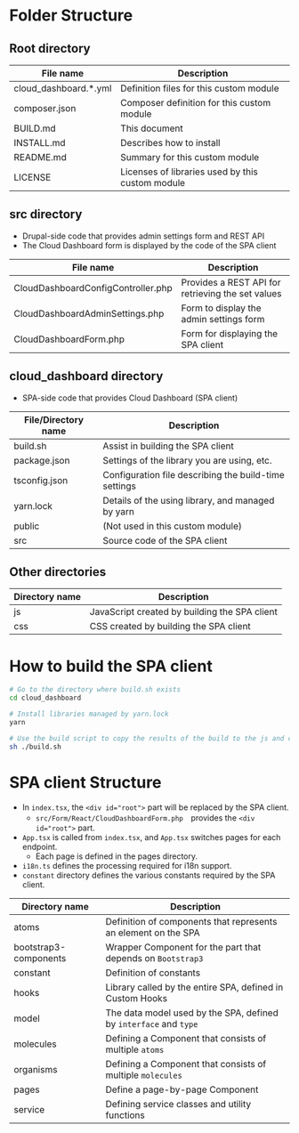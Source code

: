 Folder Structure
================

## Root directory

| File name             | Description                                      |
|-----------------------|--------------------------------------------------|
| cloud_dashboard.*.yml | Definition files for this custom module          |
| composer.json         | Composer definition for this custom module       |
| BUILD.md              | This document                                    |
| INSTALL.md            | Describes how to install                         |
| README.md             | Summary for this custom module                   |
| LICENSE               | Licenses of libraries used by this custom module |

## src directory

- Drupal-side code that provides admin settings form and REST API
- The Cloud Dashboard form is displayed by the code of the SPA client

| File name                          | Description                                       |
|------------------------------------|---------------------------------------------------|
| CloudDashboardConfigController.php | Provides a REST API for retrieving the set values |
| CloudDashboardAdminSettings.php    | Form to display the admin settings form           |
| CloudDashboardForm.php             | Form for displaying the SPA client                |

## cloud_dashboard directory

- SPA-side code that provides Cloud Dashboard (SPA client)

| File/Directory name | Description                                           |
|---------------------|-------------------------------------------------------|
| build.sh            | Assist in building the SPA client                     |
| package.json        | Settings of the library you are using, etc.           |
| tsconfig.json       | Configuration file describing the build-time settings |
| yarn.lock           | Details of the using library, and managed by yarn     |
| public              | (Not used in this custom module)                      |
| src                 | Source code of the SPA client                         |

## Other directories

| Directory name | Description                                   |
|----------------|-----------------------------------------------|
| js             | JavaScript created by building the SPA client |
| css            | CSS created by building the SPA client        |

How to build the SPA client
===========================

```bash
# Go to the directory where build.sh exists
cd cloud_dashboard

# Install libraries managed by yarn.lock
yarn

# Use the build script to copy the results of the build to the js and css directories
sh ./build.sh
```

SPA client Structure
====================

- In `index.tsx`, the `<div id="root">` part will be replaced by the SPA client.
  - `src/Form/React/CloudDashboardForm.php`　provides the `<div id="root">` part.
- `App.tsx` is called from `index.tsx`, and `App.tsx` switches pages for each endpoint.
  - Each page is defined in the pages directory.
- `i18n.ts` defines the processing required for i18n support.
- `constant` directory defines the various constants required by the SPA client.

| Directory name        | Description                                                       |
|-----------------------|-------------------------------------------------------------------|
| atoms                 | Definition of components that represents an element on the SPA    |
| bootstrap3-components | Wrapper Component for the part that depends on `Bootstrap3`       |
| constant              | Definition of constants                                           |
| hooks                 | Library called by the entire SPA, defined in Custom Hooks         |
| model                 | The data model used by the SPA, defined by `interface` and `type` |
| molecules             | Defining a Component that consists of multiple `atoms`            |
| organisms             | Defining a Component that consists of multiple `molecules`        |
| pages                 | Define a page-by-page Component                                   |
| service               | Defining service classes and utility functions                    |
